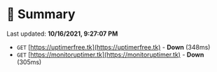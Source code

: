 # 📖 Summary
Last updated: **10/16/2021, 9:27:07 PM**

- `GET` [https://uptimerfree.tk](https://uptimerfree.tk) - **Down** (348ms)
- `GET` [https://monitoruptimer.tk](https://monitoruptimer.tk) - **Down** (305ms)
